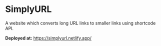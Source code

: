# SimplyURL
A website which converts long URL links to smaller links using shortcode API.

**Deployed at:** https://simplyurl.netlify.app/
